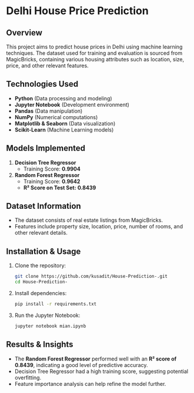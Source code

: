 # Delhi House Price Prediction

## Overview
This project aims to predict house prices in Delhi using machine learning techniques. The dataset used for training and evaluation is sourced from MagicBricks, containing various housing attributes such as location, size, price, and other relevant features.

## Technologies Used
- **Python** (Data processing and modeling)
- **Jupyter Notebook** (Development environment)
- **Pandas** (Data manipulation)
- **NumPy** (Numerical computations)
- **Matplotlib & Seaborn** (Data visualization)
- **Scikit-Learn** (Machine Learning models)

## Models Implemented
1. **Decision Tree Regressor**
   - Training Score: **0.9904**
2. **Random Forest Regressor**
   - Training Score: **0.9642**
   - **R² Score on Test Set:** **0.8439**

## Dataset Information
- The dataset consists of real estate listings from MagicBricks.
- Features include property size, location, price, number of rooms, and other relevant details.

## Installation & Usage
1. Clone the repository:
   ```bash
   git clone https://github.com/kusadit/House-Prediction-.git
   cd House-Prediction-
   ```
2. Install dependencies:
   ```bash
   pip install -r requirements.txt
   ```
3. Run the Jupyter Notebook:
   ```bash
   jupyter notebook mian.ipynb
   ```

## Results & Insights
- The **Random Forest Regressor** performed well with an **R² score of 0.8439**, indicating a good level of predictive accuracy.
- Decision Tree Regressor had a high training score, suggesting potential overfitting.
- Feature importance analysis can help refine the model further.







